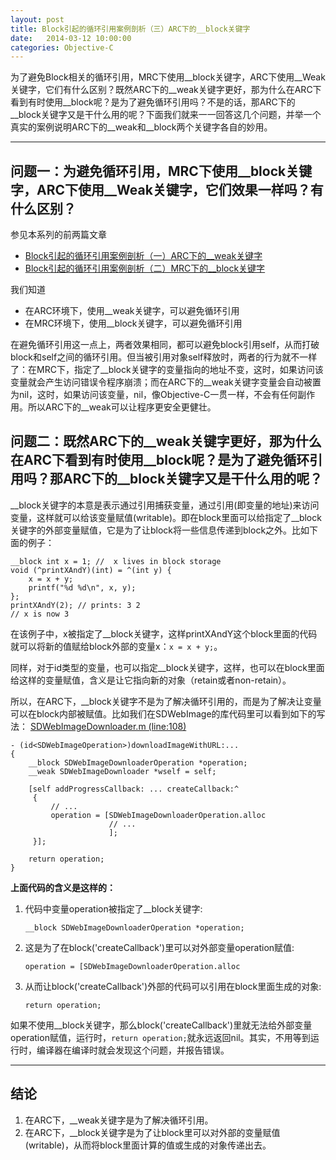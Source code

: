 ```yaml
---
layout: post
title: Block引起的循环引用案例剖析（三）ARC下的__block关键字
date:   2014-03-12 10:00:00
categories: Objective-C
---
```


为了避免Block相关的循环引用，MRC下使用\_\_block关键字，ARC下使用\_\_Weak关键字，它们有什么区别？既然ARC下的\_\_weak关键字更好，那为什么在ARC下看到有时使用\_\_block呢？是为了避免循环引用吗？不是的话，那ARC下的\_\_block关键字又是干什么用的呢？下面我们就来一一回答这几个问题，并举一个真实的案例说明ARC下的\_\_weak和\_\_block两个关键字各自的妙用。

- - -

## 问题一：为避免循环引用，MRC下使用\_\_block关键字，ARC下使用\_\_Weak关键字，它们效果一样吗？有什么区别？


参见本系列的前两篇文章

* <a href="{{site->host:site->port}}/objective-c/2014/03/05/block-circular-reference-in-mrc.html" target="_blank">Block引起的循环引用案例剖析（一）ARC下的__weak关键字</a>
* <a href="{{site->host:site->port}}/objective-c/2014/03/05/block-circular-reference-in-mrc.html" target="_blank">Block引起的循环引用案例剖析（二）MRC下的__block关键字</a>

我们知道

* 在ARC环境下，使用\_\_weak关键字，可以避免循环引用
* 在MRC环境下，使用\_\_block关键字，可以避免循环引用

在避免循环引用这一点上，两者效果相同，都可以避免block引用self，从而打破block和self之间的循环引用。但当被引用对象self释放时，两者的行为就不一样了：在MRC下，指定了\_\_block关键字的变量指向的地址不变，这时，如果访问该变量就会产生访问错误令程序崩溃；而在ARC下的\_\_weak关键字变量会自动被置为nil，这时，如果访问该变量，nil，像Objective-C一贯一样，不会有任何副作用。所以ARC下的\_\_weak可以让程序更安全更健壮。

## 问题二：既然ARC下的\_\_weak关键字更好，那为什么在ARC下看到有时使用\_\_block呢？是为了避免循环引用吗？那ARC下的\_\_block关键字又是干什么用的呢？

\_\_block关键字的本意是表示通过引用捕获变量，通过引用(即变量的地址)来访问变量，这样就可以给该变量赋值(writable)。即在block里面可以给指定了\_\_block关键字的外部变量赋值，它是为了让block将一些信息传递到block之外。比如下面的例子：

```objc
__block int x = 1; //  x lives in block storage
void (^printXAndY)(int) = ^(int y) {
    x = x + y;
    printf("%d %d\n", x, y);
};
printXAndY(2); // prints: 3 2
// x is now 3
```

在该例子中，x被指定了\_\_block关键字，这样printXAndY这个block里面的代码就可以将新的值赋给block外部的变量x：``` x = x + y; ```。

同样，对于id类型的变量，也可以指定\_\_block关键字，这样，也可以在block里面给这样的变量赋值，含义是让它指向新的对象（retain或者non-retain）。

所以，在ARC下，\_\_block关键字不是为了解决循环引用的，而是为了解决让变量可以在block内部被赋值。比如我们在SDWebImage的库代码里可以看到如下的写法：
<a href="https://github.com/rs/SDWebImage/blob/42f97369726f1ee282b40b63616e339adfcb2c8a/SDWebImage/SDWebImageDownloader.m#L108-L164" target="_blank">SDWebImageDownloader.m (line:108)</a>

```objc
- (id<SDWebImageOperation>)downloadImageWithURL:...
{
    __block SDWebImageDownloaderOperation *operation;
    __weak SDWebImageDownloader *wself = self;
    
    [self addProgressCallback: ... createCallback:^
     {
         // ...
         operation = [SDWebImageDownloaderOperation.alloc
                      // ...
                      ];
     }];
    
    return operation;
}
```

**上面代码的含义是这样的：**

1. 代码中变量operation被指定了\_\_block关键字:

    ```objc
    __block SDWebImageDownloaderOperation *operation; 
    ```
1. 这是为了在block('createCallback')里可以对外部变量operation赋值:

    ```objc
    operation = [SDWebImageDownloaderOperation.alloc
    ```

1. 从而让block('createCallback')外部的代码可以引用在block里面生成的对象:

    ```objc
    return operation;
    ```

如果不使用\_\_block关键字，那么block('createCallback')里就无法给外部变量operation赋值，运行时，``` return operation; ```就永远返回nil。其实，不用等到运行时，编译器在编译时就会发现这个问题，并报告错误。

- - -

## 结论

1. 在ARC下，\_\_weak关键字是为了解决循环引用。
1. 在ARC下，\_\_block关键字是为了让block里可以对外部的变量赋值(writable)，从而将block里面计算的值或生成的对象传递出去。

